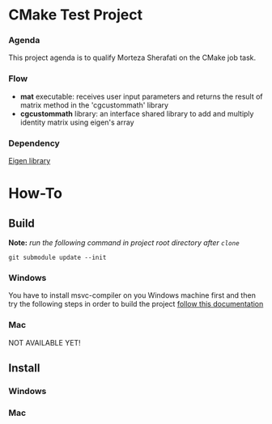 # CMake Test Project

### Agenda
This project agenda is to qualify Morteza Sherafati on the CMake job task.

### Flow
* **mat** executable: receives user input parameters and returns the result of matrix method in the 'cgcustommath' library
* **cgcustommath** library: an interface shared library to add and multiply identity 
matrix using eigen's array

### Dependency
[Eigen library](https://gitlab.com/libeigen/eigen)

# How-To

## Build

**Note:** *run the following command in project root directory after ```clone```*

```git submodule update --init```

### Windows
You have to install msvc-compiler on you Windows machine first and then
try the following steps in order to build the project [follow this documentation](./docs/VSBuild.md)

### Mac
NOT AVAILABLE YET!

## Install
### Windows
### Mac
